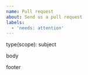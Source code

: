 ```yaml
---
name: Pull request
about: Send us a pull request
labels:
  - 'needs: attention'
---
```


type(scope): subject

body

footer

<!-- https://github.com/angular/angular/blob/master/CONTRIBUTING.md#commit -->
